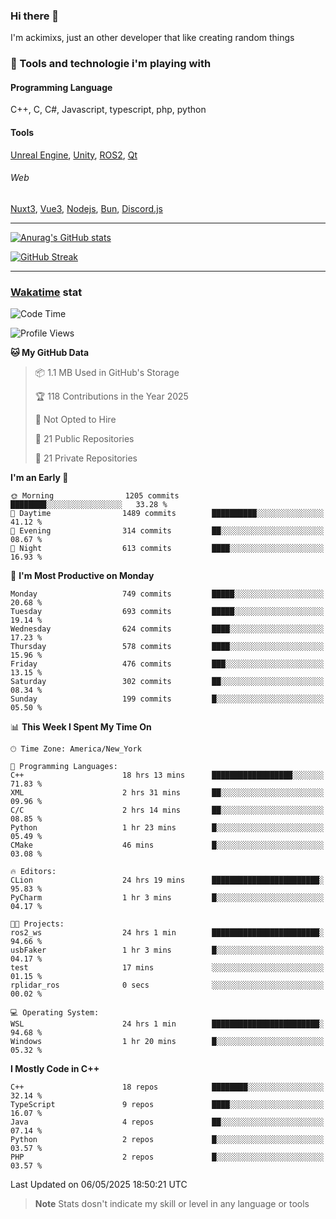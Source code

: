### Hi there 👋

I'm ackimixs, just an other developer that like creating random things

### 🧰 Tools and technologie i'm playing with

#### Programming Language
C++, C, C#, Javascript, typescript, php, python

#### Tools
[Unreal Engine](https://www.unrealengine.com), [Unity](https://unity.com/), [ROS2](https://ros.org/), [Qt](https://www.qt.io/)

###### Web
[Nuxt3](https://nuxt.com/), [Vue3](https://vuejs.org/), [Nodejs](https://nodejs.org), [Bun](https://bun.sh/), [Discord.js](https://discord.js.org/)

---

[![Anurag's GitHub stats](https://github-readme-stats.vercel.app/api?username=ackimixs&show_icons=true&theme=github_dark&count_private=true)](https://github.com/anuraghazra/github-readme-stats)

[![GitHub Streak](https://github-readme-streak-stats.herokuapp.com?user=Ackimixs&theme=github-dark-blue&date_format=j%20M%5B%20Y%5D&mode=weekly)](https://git.io/streak-stats)

---
 
 ### [Wakatime](https://wakatime.com/) stat

<!--START_SECTION:waka-->
![Code Time](http://img.shields.io/badge/Code%20Time-1%2C624%20hrs%2012%20mins-blue)

![Profile Views](http://img.shields.io/badge/Profile%20Views-0-blue)

**🐱 My GitHub Data** 

> 📦 1.1 MB Used in GitHub's Storage 
 > 
> 🏆 118 Contributions in the Year 2025
 > 
> 🚫 Not Opted to Hire
 > 
> 📜 21 Public Repositories 
 > 
> 🔑 21 Private Repositories 
 > 
**I'm an Early 🐤** 

```text
🌞 Morning                1205 commits        ████████░░░░░░░░░░░░░░░░░   33.28 % 
🌆 Daytime                1489 commits        ██████████░░░░░░░░░░░░░░░   41.12 % 
🌃 Evening                314 commits         ██░░░░░░░░░░░░░░░░░░░░░░░   08.67 % 
🌙 Night                  613 commits         ████░░░░░░░░░░░░░░░░░░░░░   16.93 % 
```
📅 **I'm Most Productive on Monday** 

```text
Monday                   749 commits         █████░░░░░░░░░░░░░░░░░░░░   20.68 % 
Tuesday                  693 commits         █████░░░░░░░░░░░░░░░░░░░░   19.14 % 
Wednesday                624 commits         ████░░░░░░░░░░░░░░░░░░░░░   17.23 % 
Thursday                 578 commits         ████░░░░░░░░░░░░░░░░░░░░░   15.96 % 
Friday                   476 commits         ███░░░░░░░░░░░░░░░░░░░░░░   13.15 % 
Saturday                 302 commits         ██░░░░░░░░░░░░░░░░░░░░░░░   08.34 % 
Sunday                   199 commits         █░░░░░░░░░░░░░░░░░░░░░░░░   05.50 % 
```


📊 **This Week I Spent My Time On** 

```text
🕑︎ Time Zone: America/New_York

💬 Programming Languages: 
C++                      18 hrs 13 mins      ██████████████████░░░░░░░   71.83 % 
XML                      2 hrs 31 mins       ██░░░░░░░░░░░░░░░░░░░░░░░   09.96 % 
C/C                      2 hrs 14 mins       ██░░░░░░░░░░░░░░░░░░░░░░░   08.85 % 
Python                   1 hr 23 mins        █░░░░░░░░░░░░░░░░░░░░░░░░   05.49 % 
CMake                    46 mins             █░░░░░░░░░░░░░░░░░░░░░░░░   03.08 % 

🔥 Editors: 
CLion                    24 hrs 19 mins      ████████████████████████░   95.83 % 
PyCharm                  1 hr 3 mins         █░░░░░░░░░░░░░░░░░░░░░░░░   04.17 % 

🐱‍💻 Projects: 
ros2_ws                  24 hrs 1 min        ████████████████████████░   94.66 % 
usbFaker                 1 hr 3 mins         █░░░░░░░░░░░░░░░░░░░░░░░░   04.17 % 
test                     17 mins             ░░░░░░░░░░░░░░░░░░░░░░░░░   01.15 % 
rplidar_ros              0 secs              ░░░░░░░░░░░░░░░░░░░░░░░░░   00.02 % 

💻 Operating System: 
WSL                      24 hrs 1 min        ████████████████████████░   94.68 % 
Windows                  1 hr 20 mins        █░░░░░░░░░░░░░░░░░░░░░░░░   05.32 % 
```

**I Mostly Code in C++** 

```text
C++                      18 repos            ████████░░░░░░░░░░░░░░░░░   32.14 % 
TypeScript               9 repos             ████░░░░░░░░░░░░░░░░░░░░░   16.07 % 
Java                     4 repos             ██░░░░░░░░░░░░░░░░░░░░░░░   07.14 % 
Python                   2 repos             █░░░░░░░░░░░░░░░░░░░░░░░░   03.57 % 
PHP                      2 repos             █░░░░░░░░░░░░░░░░░░░░░░░░   03.57 % 
```




 Last Updated on 06/05/2025 18:50:21 UTC
<!--END_SECTION:waka-->

> **Note**
> Stats dosn't indicate my skill or level in any language or tools
